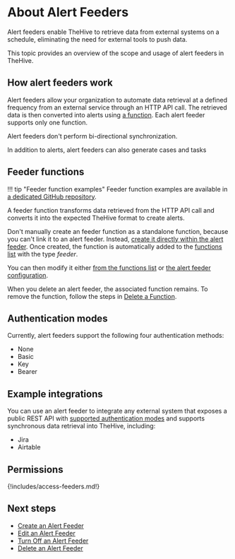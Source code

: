 # About Alert Feeders

<!-- md:version 5.5 --> <!-- md:license Platinum -->

Alert feeders enable TheHive to retrieve data from external systems on a schedule, eliminating the need for external tools to push data.

This topic provides an overview of the scope and usage of alert feeders in TheHive.

## How alert feeders work

Alert feeders allow your organization to automate data retrieval at a defined frequency from an external service through an HTTP API call. The retrieved data is then converted into alerts using [a function](../manage-functions/about-functions.md). Each alert feeder supports only one function.

Alert feeders don't perform bi-directional synchronization.

In addition to alerts, alert feeders can also generate cases and tasks

## Feeder functions

!!! tip "Feeder function examples"
    Feeder function examples are available in [a dedicated GitHub repository]().

A feeder function transforms data retrieved from the HTTP API call and converts it into the expected TheHive format to create alerts.

Don't manually create an feeder function as a standalone function, because you can't link it to an alert feeder. Instead, [create it directly within the alert feeder](create-a-feeder.md). Once created, the function is automatically added to the [functions list](../manage-functions/about-functions.md) with the type *feeder*. 

You can then modify it either [from the functions list](../manage-functions/edit-a-function.md) or [the alert feeder configuration](edit-a-feeder.md).

When you delete an alert feeder, the associated function remains. To remove the function, follow the steps in [Delete a Function](../manage-functions/delete-a-function.md).

## Authentication modes

Currently, alert feeders support the following four authentication methods:

* None
* Basic
* Key
* Bearer

## Example integrations

You can use an alert feeder to integrate any external system that exposes a public REST API with [supported authentication modes](#authentication-modes) and supports synchronous data retrieval into TheHive, including:

* Jira
* Airtable

## Permissions

{!includes/access-feeders.md!}

<h2>Next steps</h2>

* [Create an Alert Feeder](create-a-feeder.md)
* [Edit an Alert Feeder](edit-a-feeder.md)
* [Turn Off an Alert Feeder](turn-off-a-feeder.md)
* [Delete an Alert Feeder](delete-a-feeder.md)